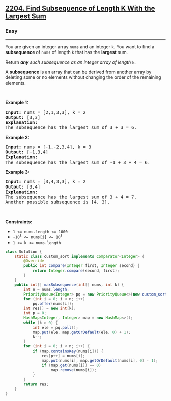 <h2><a href="https://leetcode.com/problems/find-subsequence-of-length-k-with-the-largest-sum">2204. Find Subsequence of Length K With the Largest Sum</a></h2><h3>Easy</h3><hr><p>You are given an integer array <code>nums</code> and an integer <code>k</code>. You want to find a <strong>subsequence </strong>of <code>nums</code> of length <code>k</code> that has the <strong>largest</strong> sum.</p>

<p>Return<em> </em><em><strong>any</strong> such subsequence as an integer array of length </em><code>k</code>.</p>

<p>A <strong>subsequence</strong> is an array that can be derived from another array by deleting some or no elements without changing the order of the remaining elements.</p>

<p>&nbsp;</p>
<p><strong class="example">Example 1:</strong></p>

<pre>
<strong>Input:</strong> nums = [2,1,3,3], k = 2
<strong>Output:</strong> [3,3]
<strong>Explanation:</strong>
The subsequence has the largest sum of 3 + 3 = 6.</pre>

<p><strong class="example">Example 2:</strong></p>

<pre>
<strong>Input:</strong> nums = [-1,-2,3,4], k = 3
<strong>Output:</strong> [-1,3,4]
<strong>Explanation:</strong> 
The subsequence has the largest sum of -1 + 3 + 4 = 6.
</pre>

<p><strong class="example">Example 3:</strong></p>

<pre>
<strong>Input:</strong> nums = [3,4,3,3], k = 2
<strong>Output:</strong> [3,4]
<strong>Explanation:</strong>
The subsequence has the largest sum of 3 + 4 = 7. 
Another possible subsequence is [4, 3].
</pre>

<p>&nbsp;</p>
<p><strong>Constraints:</strong></p>

<ul>
	<li><code>1 &lt;= nums.length &lt;= 1000</code></li>
	<li><code>-10<sup>5</sup>&nbsp;&lt;= nums[i] &lt;= 10<sup>5</sup></code></li>
	<li><code>1 &lt;= k &lt;= nums.length</code></li>
</ul>

```java
class Solution {
    static class custom_sort implements Comparator<Integer> {
        @Override
        public int compare(Integer first, Integer second) {
            return Integer.compare(second, first);
        }
    }
    public int[] maxSubsequence(int[] nums, int k) {
        int n = nums.length;
        PriorityQueue<Integer> pq = new PriorityQueue<>(new custom_sort());
        for (int i = 0; i < n; i++)
            pq.offer(nums[i]);
        int res[] = new int[k];
        int p = 0;
        HashMap<Integer, Integer> map = new HashMap<>();
        while (k > 0) {
            int ele = pq.poll();
            map.put(ele, map.getOrDefault(ele, 0) + 1);
            k--;
        }
        for (int i = 0; i < n; i++) {
            if (map.containsKey(nums[i])) {
                res[p++] = nums[i];
                map.put(nums[i], map.getOrDefault(nums[i], 0) - 1);
                if (map.get(nums[i]) == 0)
                    map.remove(nums[i]);
            }
        }
        return res;
    }
}
```
